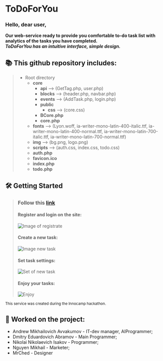 # ToDoForYou
### Hello, dear user,   

**Our web-service ready to provide you comfortable to-do task list with analytics of the tasks you have completed.  
_ToDoForYou has an intuitive interface, simple design._**

## 📚 This github repository includes:

>- Root directory
>   - __core__
>     - __api__
>       --> (GetTag.php, user.php)
>     - __blocks__
>       --> (header.php, navbar.php)
>     - __events__
>       --> (AddTask.php, login.php)
>     - __public__
>       - __css__ --> (core.css)
>     - __BCore.php__
>     - __core.php__
>   - __fonts__ --> (Lyon.woff, ia-writer-mono-latin-400-italic.ttf, ia-writer-mono-latin-400-normal.ttf, ia-writer-mono-latin-700-italic.ttf, ia-writer-mono-latin-700-normal.ttf)
>   - __img__ --> (bg.png, logo.png)
>   - __scripts__ --> (auth.css, index.css, todo.css)
>   - __auth.php__
>   - __favicon.ico__
>   - __index.php__
>   - __todo.php__

## 🛠️ Getting Started

>###  Follow this [__link__](https://todoforyou.ru/)
>#### Register and login on the site:
>   ![Image of registrate](https://todoforyou.ru/img/HowToRegistrate.JPG)
>#### Create a new task:
>   ![Image new task](https://todoforyou.ru/img/NewTask.JPG)
>#### Set task settings:
>   ![Set of new task](https://todoforyou.ru/img/TaskSet.JPG)
>#### Enjoy your tasks:
>   ![Enjoy](https://todoforyou.ru/img/Enjoy.JPG)




<sub> This service was created during the Innocamp hackathon.</sub>

## 👥 Worked on the project:
- Andrew Mikhailovich Avvakumov - IT-dev manager, AIProgrammer;  
- Dmitry Eduardovich Abramov - Main Programmer;  
- Nikolai Nikolaevich Isakov - Programmer;  
- Nguyen Mikhail - Marketer;  
- MrChed - Designer
